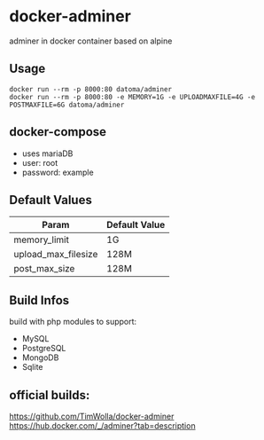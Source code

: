 # docker-adminer
adminer in docker container based on alpine

## Usage
    docker run --rm -p 8000:80 datoma/adminer
    docker run --rm -p 8000:80 -e MEMORY=1G -e UPLOADMAXFILE=4G -e POSTMAXFILE=6G datoma/adminer

## docker-compose
- uses mariaDB
- user: root
- password: example

## Default Values
| Param               | Default Value  |
|---------------------|----------------|
| memory_limit        | 1G             |
| upload_max_filesize | 128M           |
| post_max_size       | 128M           |
    
## Build Infos
build with php modules to support:
- MySQL
- PostgreSQL
- MongoDB
- Sqlite

## official builds:
https://github.com/TimWolla/docker-adminer
https://hub.docker.com/_/adminer?tab=description
